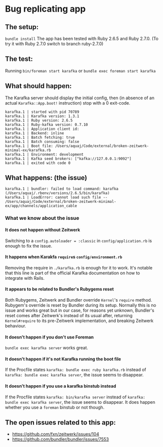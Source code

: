 Bug replicating app
=====

The setup:
----
`bundle install`
The app has been tested with Ruby 2.6.5 and Ruby 2.7.0. (To try it with Ruby 2.7.0 switch to branch ruby-2.7.0)

The test:
----

Running `bin/foreman start karafka` or `bundle exec foreman start karafka`

What should happen:
---

The Karafka server should display the initial config, then (in absence of an
actual `Karafka::App.boot!` instruction) stop with a 0 exit-code.

```
karafka.1 | started with pid 70789
karafka.1 | Karafka version: 1.3.1
karafka.1 | Ruby version: 2.6.5
karafka.1 | Ruby-kafka version: 0.7.10
karafka.1 | Application client id:
karafka.1 | Backend: inline
karafka.1 | Batch fetching: true
karafka.1 | Batch consuming: false
karafka.1 | Boot file: /Users/aquaj/Code/external/broken-zeitwerk-minimal-ex/karafka.rb
karafka.1 | Environment: development
karafka.1 | Kafka seed brokers: ["kafka://127.0.0.1:9092"]
karafka.1 | exited with code 0
```

What happens: (the issue)
----
```
karafka.1 | bundler: failed to load command: karafka (/Users/aquaj/.rbenv/versions/2.6.5/bin/karafka)
karafka.1 | LoadError: cannot load such file -- /Users/aquaj/Code/external/broken-zeitwerk-minimal-ex/app/channels/application_cable
```

### What we know about the issue

#### It does not happen without Zeitwerk
Switching to a `config.autoloader = :classic` in `config/application.rb` is enough to fix the issue.

#### It happens when Karakfa `require`s `config/environment.rb`
Removing the require in `./karafka.rb` is enough for it to work. It's notable that this line is part of the official Karafka documentation on how to integrate with Rails.

#### It appears to be related to Bundler's Rubygems reset
Both Rubygems, Zeitwerk and Bundler override `Kernel`'s `require` method.
Rubygem's override is reset by Bundler during its setup. Normally this is no issue and works great but in our case, for reasons yet unknown, Bundler's reset comes after Zeitwerk's instead of its usual after, returning `Kernel#require` to its pre-Zeitwerk implementation, and breaking Zeitwerk behaviour.

#### It doesn't happen if you don't use Foreman
`bundle exec karafka server` works great.

#### It doesn't happen if it's not Karafka running the boot file
If the Procfile states `karafka: bundle exec ruby karafka.rb` instead of `karafka: bundle exec karafka server`, the issue seems to disappear.

#### It doesn't happen if you use a karafka binstub instead
If the Procfile states `karafka: bin/karafka server` instead of `karafka: bundle exec karafka server`, the issue seems to disappear.
It does happen whether you use a `foreman` binstub or not though.

The open issues related to this app:
----
- https://github.com/fxn/zeitwerk/issues/104
- https://github.com/bundler/bundler/issues/7553

